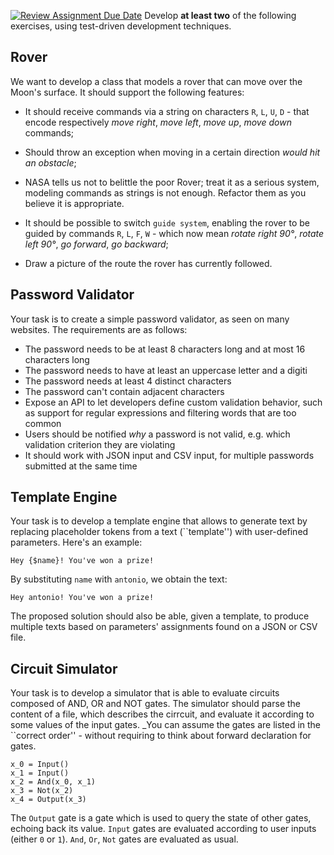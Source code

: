 [![Review Assignment Due Date](https://classroom.github.com/assets/deadline-readme-button-24ddc0f5d75046c5622901739e7c5dd533143b0c8e959d652212380cedb1ea36.svg)](https://classroom.github.com/a/FAQgW8R_)
Develop **at least two** of the following exercises, using test-driven development techniques.

## Rover
We want to develop a class that models a rover that can move over the Moon's surface. It should support the following features:

* It should receive commands via a string on characters `R`, `L`, `U`, `D` - that encode respectively _move right_, _move left_, _move up_, _move down_ commands;

* Should throw an exception when moving in a certain direction _would hit an obstacle_;

* NASA tells us not to belittle the poor Rover; treat it as a serious system, modeling commands as strings is not enough. Refactor them as you believe it is appropriate.

* It should be possible to switch ``guide system``, enabling the rover to be guided by commands `R`, `L`, `F`, `W` - which now mean _rotate right 90°_, _rotate left 90°_, _go forward_, _go backward_;

* Draw a picture of the route the rover has currently followed.

## Password Validator
Your task is to create a simple password validator, as seen on many websites. The requirements are as follows:

* The password needs to be at least 8 characters long and at most 16 characters long
* The password needs to have at least an uppercase letter and a digiti
* The password needs at least 4 distinct characters
* The password can't contain adjacent characters
* Expose an API to let developers define custom validation behavior, such as support for regular expressions and filtering words that are too common
* Users should be notified _why_ a password is not valid, e.g. which validation criterion they are violating
* It should work with JSON input and CSV input, for multiple passwords submitted at the same time

## Template Engine
Your task is to develop a template engine that allows to generate text by replacing placeholder tokens from a text (``template'') with user-defined parameters. Here's an example:

```
Hey {$name}! You've won a prize!
```

By substituting `name` with `antonio`, we obtain the text:

```
Hey antonio! You've won a prize!
```

The proposed solution should also be able, given a template, to produce multiple texts based on parameters' assignments found on a JSON or CSV file.

## Circuit Simulator
Your task is to develop a simulator that is able to evaluate circuits composed of AND, OR and NOT gates. The simulator should parse the content of a file, which describes the cirrcuit, and evaluate it according to some values of the input gates. _You can assume the gates are listed in the ``correct order'' - without requiring to think about forward declaration for gates.

```
x_0 = Input()
x_1 = Input()
x_2 = And(x_0, x_1)
x_3 = Not(x_2)
x_4 = Output(x_3)
```

The `Output` gate is a gate which is used to query the state of other gates, echoing back its value. `Input` gates are evaluated according to user inputs (either `0` or `1`). `And`, `Or`, `Not` gates are evaluated as usual.
